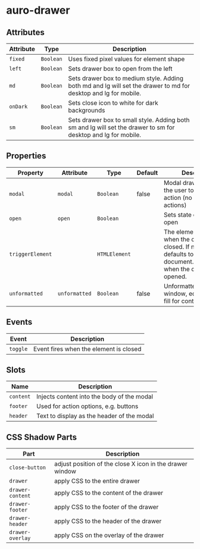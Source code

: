 # auro-drawer

## Attributes

| Attribute | Type      | Description                                      |
|-----------|-----------|--------------------------------------------------|
| `fixed`   | `Boolean` | Uses fixed pixel values for element shape        |
| `left`    | `Boolean` | Sets drawer box to open from the left            |
| `md`      | `Boolean` | Sets drawer box to medium style. Adding both md and lg will set the drawer to md for desktop and lg for mobile. |
| `onDark`  | `Boolean` | Sets close icon to white for dark backgrounds    |
| `sm`      | `Boolean` | Sets drawer box to small style. Adding both sm and lg will set the drawer to sm for desktop and lg for mobile. |

## Properties

| Property         | Attribute     | Type          | Default | Description                                      |
|------------------|---------------|---------------|---------|--------------------------------------------------|
| `modal`          | `modal`       | `Boolean`     | false   | Modal drawer restricts the user to take an action (no default close actions) |
| `open`           | `open`        | `Boolean`     |         | Sets state of drawer to open                     |
| `triggerElement` |               | `HTMLElement` |         | The element to focus when the drawer is closed. If not set, defaults to the value of document.activeElement when the drawer is opened. |
| `unformatted`    | `unformatted` | `Boolean`     | false   | Unformatted drawer window, edge-to-edge fill for content |

## Events

| Event    | Description                            |
|----------|----------------------------------------|
| `toggle` | Event fires when the element is closed |

## Slots

| Name      | Description                                |
|-----------|--------------------------------------------|
| `content` | Injects content into the body of the modal |
| `footer`  | Used for action options, e.g. buttons      |
| `header`  | Text to display as the header of the modal |

## CSS Shadow Parts

| Part             | Description                                      |
|------------------|--------------------------------------------------|
| `close-button`   | adjust position of the close X icon in the drawer window |
| `drawer`         | apply CSS to the entire drawer                   |
| `drawer-content` | apply CSS to the content of the drawer           |
| `drawer-footer`  | apply CSS to the footer of the drawer            |
| `drawer-header`  | apply CSS to the header of the drawer            |
| `drawer-overlay` | apply CSS on the overlay of the drawer           |
